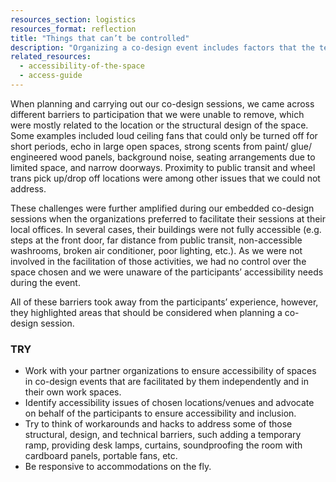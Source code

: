 ```yaml
---
resources_section: logistics
resources_format: reflection
title: "Things that can’t be controlled"
description: "Organizing a co-design event includes factors that the team cannot control and should be ready to adapt to."
related_resources:
  - accessibility-of-the-space
  - access-guide
---
```


When planning and carrying out our co-design sessions, we came across different barriers to participation that we were unable to remove, which were mostly related to the location or the structural design of the space. Some examples included loud ceiling fans that could only be turned off for short periods, echo in large open spaces, strong scents from paint/ glue/ engineered wood panels, background noise, seating arrangements due to limited space, and narrow doorways. Proximity to public transit and wheel trans pick up/drop off locations were among other issues that we could not address. 


These challenges were further amplified during our embedded co-design sessions when the organizations preferred to facilitate their sessions at their local offices. In several cases, their buildings were not fully accessible (e.g. steps at the front door, far distance from public transit, non-accessible washrooms, broken air conditioner, poor lighting, etc.). As we were not involved in the facilitation of those activities, we had no control over the space chosen and we were unaware of the participants’ accessibility needs during the event. 


All of these barriers took away from the participants’ experience, however, they highlighted areas that should be considered when planning a co-design session.  

### TRY

- Work with your partner organizations to ensure accessibility of spaces in co-design events that are facilitated by them independently and in their own work spaces. 
- Identify accessibility issues of chosen locations/venues and advocate on behalf of the participants to ensure accessibility and inclusion. 
- Try to think of workarounds and hacks to address some of those structural, design, and technical barriers, such adding a temporary ramp, providing desk lamps, curtains, soundproofing the room with cardboard panels, portable fans, etc.
- Be responsive to accommodations on the fly.